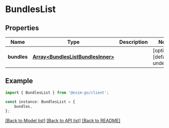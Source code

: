 # BundlesList


## Properties

Name | Type | Description | Notes
------------ | ------------- | ------------- | -------------
**bundles** | [**Array&lt;BundlesListBundlesInner&gt;**](BundlesListBundlesInner.md) |  | [optional] [default to undefined]

## Example

```typescript
import { BundlesList } from '@esim-go/client';

const instance: BundlesList = {
    bundles,
};
```

[[Back to Model list]](../README.md#documentation-for-models) [[Back to API list]](../README.md#documentation-for-api-endpoints) [[Back to README]](../README.md)
